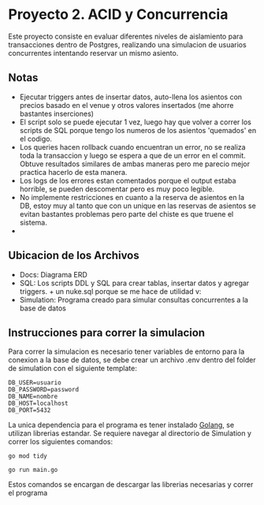 # Proyecto 2. ACID y Concurrencia
Este proyecto consiste en evaluar diferentes niveles de aislamiento para transacciones dentro de Postgres, realizando una simulacion de usuarios concurrentes intentando reservar un mismo asiento.

## Notas

- Ejecutar triggers antes de insertar datos, auto-llena los asientos con precios basado en el venue y otros valores insertados (me ahorre bastantes inserciones)
- El script solo se puede ejecutar 1 vez, luego hay que volver a correr los scripts de SQL porque tengo los numeros de los asientos 'quemados' en el codigo.
- Los queries hacen rollback cuando encuentran un error, no se realiza toda la transaccion y luego se espera a que de un error en el commit. Obtuve resultados similares de ambas maneras pero me parecio mejor practica hacerlo de esta manera.
- Los logs de los errores estan comentados porque el output estaba horrible, se pueden descomentar pero es muy poco legible.
- No implemente restricciones en cuanto a la reserva de asientos en la DB, estoy muy al tanto que con un unique en las reservas de asientos se evitan bastantes problemas pero parte del chiste es que truene el sistema.
- 

## Ubicacion de los Archivos
- Docs: Diagrama ERD
- SQL: Los scripts DDL y SQL para crear tablas, insertar datos y agregar triggers. + un nuke.sql porque se me hace de utilidad v:
- Simulation: Programa creado para simular consultas concurrentes a la base de datos
## Instrucciones para correr la simulacion
Para correr la simulacion es necesario tener variables de entorno para la conexion a la base de datos, se debe crear un archivo .env dentro del folder de simulation con el siguiente template:

```
DB_USER=usuario
DB_PASSWORD=password
DB_NAME=nombre
DB_HOST=localhost
DB_PORT=5432
```

La unica dependencia para el programa es tener instalado [Golang](https://go.dev), se utilizan librerias estandar. Se requiere navegar al directorio de Simulation y correr los siguientes comandos:
```
go mod tidy
```
```
go run main.go
```
Estos comandos se encargan de descargar las librerias necesarias y correr el programa
